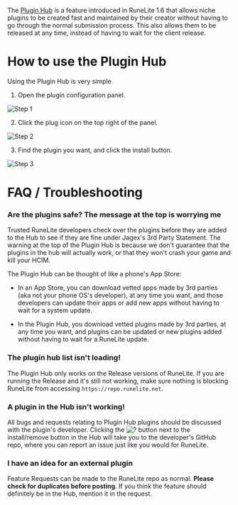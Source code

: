 The [Plugin Hub](https://runelite.net/plugin-hub) is a feature introduced in RuneLite 1.6 that allows niche plugins to be created fast and maintained by their creator without having to go through the normal submission process. This also allows them to be released at any time, instead of having to wait for the client release.

# How to use the Plugin Hub

Using the Plugin Hub is very simple

1. Open the plugin configuration panel.

![Step 1](https://user-images.githubusercontent.com/2979691/75092395-f564aa00-556e-11ea-8cd5-f781cfcc6940.png)

2. Click the plug icon on the top right of the panel.

![Step 2](https://user-images.githubusercontent.com/30322202/228933817-03cd61cf-8db5-495c-9213-da4132893e74.png)



3. Find the plugin you want, and click the install button.

![Step 3](https://user-images.githubusercontent.com/2979691/82446326-5e8c8880-9a9e-11ea-9a71-175b3617e82e.png)


# FAQ / Troubleshooting

### Are the plugins safe? The message at the top is worrying me

Trusted RuneLite developers check over the plugins before they are added to the Hub to see if they are fine under Jagex's 3rd Party Statement. The warning at the top of the Plugin Hub is because we don't guarantee that the plugins in the hub will actually work, or that they won't crash your game and kill your HCIM.

The Plugin Hub can be thought of like a phone's App Store:

* In an App Store, you can download vetted apps made by 3rd parties (aka not your phone OS's developer), at any time you want, and those developers can update their apps or add new apps without having to wait for a system update.

* In the Plugin Hub, you download vetted plugins made by 3rd parties, at any time you want, and plugins can be updated or new plugins added without having to wait for a RuneLite update.

### The plugin hub list isn't loading!

The Plugin Hub only works on the Release versions of RuneLite. 
If you are running the Release and it's still not working, make sure nothing is blocking RuneLite from accessing `https://repo.runelite.net`.

### A plugin in the Hub isn't working!

All bugs and requests relating to Plugin Hub plugins should be discussed with the plugin's developer. Clicking the ![?](https://user-images.githubusercontent.com/2979691/75092785-4b3b5100-5573-11ea-9dbe-815730b36afa.png)
 button next to the install/remove button in the Hub will take you to the developer's GitHub repo, where you can report an issue just like you would for RuneLite.

### I have an idea for an external plugin

Feature Requests can be made to the RuneLite repo as normal. **Please check for duplicates before posting**. If you think the feature should definitely be in the Hub, mention it in the request. 

